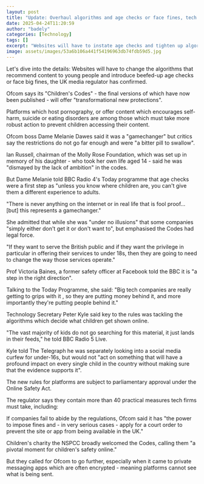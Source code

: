 ```yaml
---
layout: post
title: "Update: Overhaul algorithms and age checks or face fines, tech firms told"
date: 2025-04-24T11:20:59
author: "badely"
categories: [Technology]
tags: []
excerpt: "Websites will have to instate age checks and tighten up algorithm recommendations for young users."
image: assets/images/53a6b106a441f54196963db74fdb59d5.jpg
---
```


Let's dive into the details: Websites will have to change the algorithms that recommend content to young people and introduce beefed-up age checks or face big fines, the UK media regulator has confirmed.

Ofcom says its "Children's Codes" - the final versions of which have now been published - will offer "transformational new protections".

Platforms which host pornography, or offer content which encourages self-harm, suicide or eating disorders are among those which must take more robust action to prevent children accessing their content.

Ofcom boss Dame Melanie Dawes said it was a "gamechanger" but critics say the restrictions do not go far enough and were "a bitter pill to swallow". 

Ian Russell, chairman of the Molly Rose Foundation, which was set up in memory of his daughter - who took her own life aged 14 - said he was "dismayed by the lack of ambition" in the codes.

But Dame Melanie told BBC Radio 4's Today programme that age checks were a first step as "unless you know where children are, you can't give them a different experience to adults.

"There is never anything on the internet or in real life that is fool proof… [but] this represents a gamechanger."

She admitted that while she was "under no illusions" that some companies "simply either don't get it or don't want to", but emphasised the Codes had legal force.

"If they want to serve the British public and if they want the privilege in particular in offering their services to under 18s, then they are going to need to change the way those services operate."

Prof Victoria Baines, a former safety officer at Facebook told the BBC it is "a step in the right direction".

Talking to the Today Programme, she said: "Big tech companies are really getting to grips with it , so they are putting money behind it, and more importantly they're putting people behind it."

Technology Secretary Peter Kyle said key to the rules was tackling the algorithms which decide what children get shown online.

"The vast majority of kids do not go searching for this material, it just lands in their feeds," he told BBC Radio 5 Live.

Kyle told The Telegraph he was separately looking into a social media curfew for under-16s, but would not "act on something that will have a profound impact on every single child in the country without making sure that the evidence supports it".

The new rules for platforms are subject to parliamentary approval under the Online Safety Act.

The regulator says they contain more than 40 practical measures tech firms must take, including:

If companies fail to abide by the regulations, Ofcom said it has "the power to impose fines and - in very serious cases - apply for a court order to prevent the site or app from being available in the UK."

Children's charity the NSPCC broadly welcomed the Codes, calling them "a pivotal moment for children's safety online."

But they called for Ofcom to go further, especially when it came to private messaging apps which are often encrypted - meaning platforms cannot see what is being sent.

